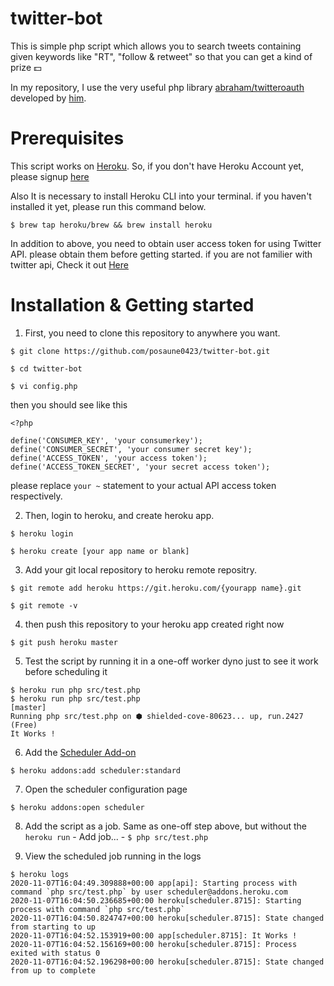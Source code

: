 # twitter-bot

This is simple php script which allows you to search tweets containing given keywords like "RT", "follow & retweet" so that you can get a kind of prize 💵

In my repository, I use the very useful php library [abraham/twitteroauth](https://github.com/abraham/twitteroauth) developed by [him](https://github.com/abraham).

# Prerequisites

This script works on [Heroku](https://dashboard.heroku.com/).
So, if you don't have Heroku Account yet, please signup [here](https://signup.heroku.com/login)

Also It is necessary to install Heroku CLI into your terminal.
if you haven't installed it yet, please run this command below.

```
$ brew tap heroku/brew && brew install heroku
```

In addition to above, you need to obtain user access token for using Twitter API.
please obtain them before getting started.
if you are not familier with twitter api, Check it out [Here](https://www.slickremix.com/docs/how-to-get-api-keys-and-tokens-for-twitter/)



# Installation & Getting started


1. First, you need to clone this repository to anywhere you want.
```
$ git clone https://github.com/posaune0423/twitter-bot.git

$ cd twitter-bot

$ vi config.php
```

then you should see like this
```
<?php

define('CONSUMER_KEY', 'your consumerkey');
define('CONSUMER_SECRET', 'your consumer secret key');
define('ACCESS_TOKEN', 'your access token');
define('ACCESS_TOKEN_SECRET', 'your secret access token');
```
please replace `your ~` statement to your actual API access token respectively.


2. Then, login to heroku, and create heroku app.
```
$ heroku login

$ heroku create [your app name or blank]
```

3. Add your git local repository to heroku remote repositry.
```
$ git remote add heroku https://git.heroku.com/{yourapp name}.git

$ git remote -v
```

4. then push this repository to your heroku app created right now
```
$ git push heroku master
```

5. Test the script by running it in a one-off worker dyno just to see it work before scheduling it

```
$ heroku run php src/test.php
$ heroku run php src/test.php                                                                              [master]
Running php src/test.php on ⬢ shielded-cove-80623... up, run.2427 (Free)
It Works !
```

6. Add the [Scheduler Add-on](https://devcenter.heroku.com/articles/scheduler)

```
$ heroku addons:add scheduler:standard
```

7. Open the scheduler configuration page
```
$ heroku addons:open scheduler
```

8. Add the script as a job. Same as one-off step above, but without the `heroku run` - Add job... - `$ php src/test.php`

9. View the scheduled job running in the logs

```
$ heroku logs
2020-11-07T16:04:49.309888+00:00 app[api]: Starting process with command `php src/test.php` by user scheduler@addons.heroku.com
2020-11-07T16:04:50.236685+00:00 heroku[scheduler.8715]: Starting process with command `php src/test.php`
2020-11-07T16:04:50.824747+00:00 heroku[scheduler.8715]: State changed from starting to up
2020-11-07T16:04:52.153919+00:00 app[scheduler.8715]: It Works !
2020-11-07T16:04:52.156169+00:00 heroku[scheduler.8715]: Process exited with status 0
2020-11-07T16:04:52.196298+00:00 heroku[scheduler.8715]: State changed from up to complete

```
